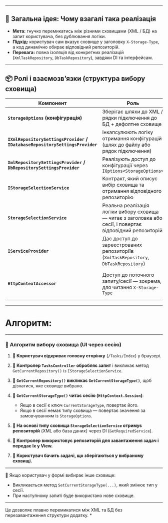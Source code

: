 
---

## 🔧 **Загальна ідея: Чому взагалі така реалізація**

* **Мета:** гнучко перемикатись між різними сховищами (XML / БД) на запит користувача, без дублювання логіки.
* **Підхід:** користувач сам вказує сховище у заголовку `X-Storage-Type`, а код динамічно обирає відповідний репозиторій.
* **Перевага:** повна ізоляція від конкретних реалізацій (`XmlTaskRepository`, `DbTaskRepository`), завдяки DI та інтерфейсам.

---

## 📦 **Ролі і взаємозв’язки (структура вибору сховища)**

| Компонент                                                                    | Роль                                                                                                       | Обґрунтування                                                                             |
| ---------------------------------------------------------------------------- | ---------------------------------------------------------------------------------------------------------- | ----------------------------------------------------------------------------------------- |
| **`StorageOptions` (конфігурація)**                                          | Зберігає шляхи до XML / рядки підключення до БД + дефолтне сховище                                         | Конфігурація сховищ централізована, легко змінити без зміни коду                          |
| **`IXmlRepositorySettingsProvider` / `IDatabaseRepositorySettingsProvider`** | Інкапсулюють логіку отримання конфігурацій (шлях до файлу або рядок підключення)                           | Абстрагують репозиторії від джерела налаштувань                                           |
| **`XmlRepositorySettingsProvider` / `DbRepositorySettingsProvider`**         | Реалізують доступ до конфігурації через `IOptions<StorageOptions>`                                         | Сервіси легко реєструються через DI                                                       |
| **`IStorageSelectionService`**                                               | Контракт, який описує вибір сховища та отримання відповідного репозиторію                                  | Стандартизує логіку вибору — можна легко підмінити реалізацію                             |
| **`StorageSelectionService`**                                                | Реальна реалізація логіки вибору сховища — читає з заголовка або сесії, і повертає відповідний репозиторій | Головний посередник між GraphQL і DI-контейнером                                          |
| **`IServiceProvider`**                                                       | Дає доступ до зареєстрованих репозиторіїв (`XmlTaskRepository`, `DbTaskRepository`)                        | Через DI-запит виконується тільки тоді, коли дійсно потрібно (лениво)                     |
| **`HttpContextAccessor`**                                                    | Доступ до поточного запиту/сесії — зокрема, для читання `X-Storage-Type`                                   | Дозволяє реалізації `StorageSelectionService` бути незалежними від конкретного контролера |

---

# Алгоритм:

---

### 🔁 **Алгоритм вибору сховища (UI через сесію)**

1. **🔹 Користувач відкриває головну сторінку** (`/Tasks/Index`) у браузері.

2. **🔹 Контролер `TasksController` обробляє запит** і викликає метод `GetCurrentRepository()` із `IStorageSelectionService`.

3. **🔹 `GetCurrentRepository()` викликає `GetCurrentStorageType()`**, щоб дізнатися, яке сховище вибрано.

4. **🔹 `GetCurrentStorageType()` читає сесію (`HttpContext.Session`)**:

   * Якщо в сесії є ключ `CurrentStorageType`, повертає його.
   * Якщо в сесії немає типу сховища — повертає значення за замовчуванням із `StorageOptions`.

5. **🔹 На основі типу сховища `StorageSelectionService` отримує репозиторій** (XML або база даних) через DI (`GetRequiredService`).

6. **🔹 Контролер використовує репозиторій для завантаження задач і передає їх у View.**

7. **🔹 Користувач бачить задачі, що зберігаються у вибраному сховищі.**

---

🔧 Якщо користувач у формі вибирає інше сховище:

* Викликається метод `SetCurrentStorageType(...)`, який змінює тип у сесії.
* При наступному запиті буде використано нове сховище.

---

Це дозволяє плавно перемикатися між XML та БД без перезавантаження структури додатку.
*
